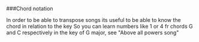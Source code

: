 ###Chord notation

In order to be able to transpose songs its useful to be able to know the chord in relation to the key
So you can learn numbers like 1 or 4  fr chords G and C respectively in the key of G major, see "Above all powers song"